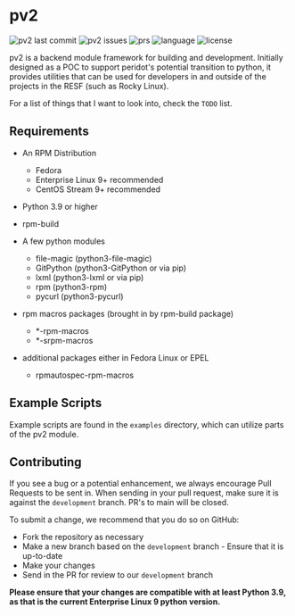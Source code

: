 # pv2

![pv2 last commit](https://img.shields.io/github/last-commit/peridotbuild/pv2/development) ![pv2 issues](https://img.shields.io/github/issues/peridotbuild/pv2?link=https%3A%2F%2Fgithub.com%2Fperidotbuild%2Fpv2%2Fissues) ![prs](https://img.shields.io/github/issues-pr/peridotbuild/pv2?link=https%3A%2F%2Fgithub.com%2Fperidotbuild%2Fpv2%2Fpulls) ![language](https://img.shields.io/badge/language-python-blue) ![license](https://img.shields.io/github/license/peridotbuild/pv2)

pv2 is a backend module framework for building and development. Initially
designed as a POC to support peridot's potential transition to python, it
provides utilities that can be used for developers in and outside of the
projects in the RESF (such as Rocky Linux).

For a list of things that I want to look into, check the `TODO` list.

## Requirements

* An RPM Distribution

  * Fedora
  * Enterprise Linux 9+ recommended
  * CentOS Stream 9+ recommended

* Python 3.9 or higher
* rpm-build
* A few python modules

  * file-magic (python3-file-magic)
  * GitPython (python3-GitPython or via pip)
  * lxml (python3-lxml or via pip)
  * rpm (python3-rpm)
  * pycurl (python3-pycurl)

* rpm macros packages (brought in by rpm-build package)

  * \*-rpm-macros
  * \*-srpm-macros

* additional packages either in Fedora Linux or EPEL

  * rpmautospec-rpm-macros

## Example Scripts

Example scripts are found in the `examples` directory, which can utilize
parts of the pv2 module.

## Contributing

If you see a bug or a potential enhancement, we always encourage Pull Requests
to be sent in. When sending in your pull request, make sure it is against the
`development` branch. PR's to main will be closed.

To submit a change, we recommend that you do so on GitHub:

* Fork the repository as necessary
* Make a new branch based on the `development` branch - Ensure that it is up-to-date
* Make your changes
* Send in the PR for review to our `development` branch

**Please ensure that your changes are compatible with at least Python 3.9, as
that is the current Enterprise Linux 9 python version.**
